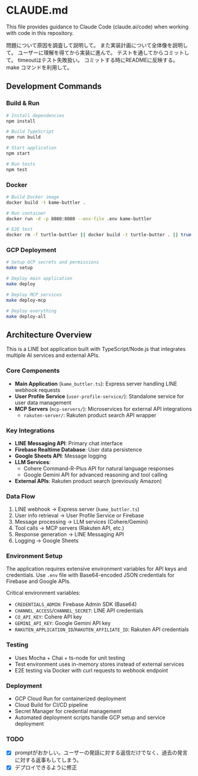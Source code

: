 # CLAUDE.md

This file provides guidance to Claude Code (claude.ai/code) when working with code in this repository.

問題について原因を調査して説明して。
また実装計画について全体像を説明して。
ユーザーに理解を得てから実装に進んで。
テストを通してからコミットして。
timeoutはテスト失敗扱い。
コミットする時にREADMEに反映する。
make コマンドを利用して。

## Development Commands

### Build & Run
```bash
# Install dependencies
npm install

# Build TypeScript
npm run build

# Start application
npm start

# Run tests
npm test
```

### Docker
```bash
# Build Docker image
docker build -t kame-buttler .

# Run container
docker run -d -p 8080:8080 --env-file .env kame-buttler

# E2E test
docker rm -f turtle-buttler || docker build -t turtle-butter . || true && docker run -d --name turtle-buttler -p 8080:8080 --env-file .env -e NODE_ENV=test turtle-buttler && sleep 2 && curl -s -X POST http://localhost:8080/ -H "Content-Type: application/json" --data @dummy_line_request.json && echo "\n--- LOGS ---" && docker logs turtle-buttler
```

### GCP Deployment
```bash
# Setup GCP secrets and permissions
make setup

# Deploy main application
make deploy

# Deploy MCP services
make deploy-mcp

# Deploy everything
make deploy-all
```

## Architecture Overview

This is a LINE bot application built with TypeScript/Node.js that integrates multiple AI services and external APIs.

### Core Components

- **Main Application** (`kame_buttler.ts`): Express server handling LINE webhook requests
- **User Profile Service** (`user-profile-service/`): Standalone service for user data management
- **MCP Servers** (`mcp-servers/`): Microservices for external API integrations
  - `rakuten-server/`: Rakuten product search API wrapper

### Key Integrations

- **LINE Messaging API**: Primary chat interface
- **Firebase Realtime Database**: User data persistence
- **Google Sheets API**: Message logging
- **LLM Services**: 
  - Cohere Command-R-Plus API for natural language responses
  - Google Gemini API for advanced reasoning and tool calling
- **External APIs**: Rakuten product search (previously Amazon)

### Data Flow

1. LINE webhook → Express server (`kame_buttler.ts`)
2. User info retrieval → User Profile Service or Firebase
3. Message processing → LLM services (Cohere/Gemini)
4. Tool calls → MCP servers (Rakuten API, etc.)
5. Response generation → LINE Messaging API
6. Logging → Google Sheets

### Environment Setup

The application requires extensive environment variables for API keys and credentials. Use `.env` file with Base64-encoded JSON credentials for Firebase and Google APIs.

Critical environment variables:
- `CREDENTIALS_ADMIN`: Firebase Admin SDK (Base64)
- `CHANNEL_ACCESS`/`CHANNEL_SECRET`: LINE API credentials
- `CO_API_KEY`: Cohere API key
- `GEMINI_API_KEY`: Google Gemini API key
- `RAKUTEN_APPLICATION_ID`/`RAKUTEN_AFFILIATE_ID`: Rakuten API credentials

### Testing

- Uses Mocha + Chai + ts-node for unit testing
- Test environment uses in-memory stores instead of external services
- E2E testing via Docker with curl requests to webhook endpoint

### Deployment

- GCP Cloud Run for containerized deployment
- Cloud Build for CI/CD pipeline
- Secret Manager for credential management
- Automated deployment scripts handle GCP setup and service deployment

### TODO
- [x] promptがおかしい。ユーザーの発話に対する返信だけでなく、過去の発言に対する返事もしてしまう。
- [x] デプロイできるように修正